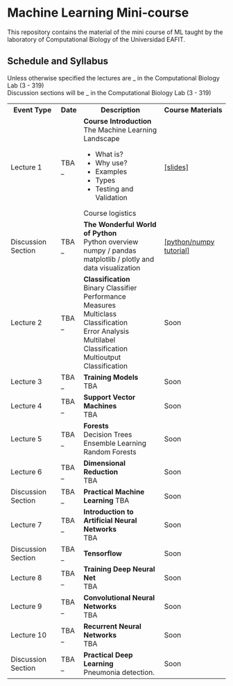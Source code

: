 # Machine Learning Mini-course
This repository contains the material of the mini course of ML taught by the
laboratory of Computational Biology of the Universidad EAFIT.

## Schedule and Syllabus
Unless otherwise specified the lectures are _ in the Computational Biology Lab (3 - 319) <br>
Discussion sections will be _ in the Computational Biology Lab (3 - 319)

<table class="table">
  <tbody><tr class="active">
      <th>Event Type</th><th>Date</th><th>Description</th><th>Course Materials</th>
    </tr>
    <tr>
      <td>Lecture 1</td>
      <td>TBA <br> _ </td>
      <td>
	<b>Course Introduction</b> <br>
	The Machine Learning Landscape <br>
	<ul>
	  <li>What is?</li>
	  <li>Why use?</li>
	  <li>Examples</li>
	  <li>Types</li>
	  <li>Testing and Validation</li>
	</ul>
	Course logistics
      </td>
      <td>
	<a href="soon">[slides]</a>
      </td>
    </tr>
    <tr>
      <td>Discussion Section</td>
      <td> TBA <br> _ </td>
      <td>
	<b>The Wonderful World of Python</b> <br>
	Python overview<br>
	numpy / pandas <br>
	matplotlib / plotly and data visualization
      </td>
      <td>
	<a href="my puto repo">[python/numpy tutorial]</a>
      </td>
    </tr>
    <tr>
      <td>Lecture 2</td>
      <td>TBA <br> _</td>
      <td>
	<b>Classification</b> <br>
	Binary Classifier<br>
	Performance Measures<br>
	Multiclass Classification<br>
	Error Analysis<br>
	Multilabel Classification<br>
	Multioutput Classification
      </td><td>
	Soon
      </td>
    </tr>
    <tr>
      <td>Lecture 3</td>
      <td>TBA <br> _</td>
      <td>
	<b>Training Models</b> <br>
	TBA
      </td><td>
	Soon
      </td>
    </tr>
    <tr>
      <td>Lecture 4</td>
      <td>TBA <br> _</td>
      <td>
	<b>Support Vector Machines</b> <br>
	TBA
      </td>
      <td>
	Soon
      </td>
    </tr>
    <tr>
      <td>Lecture 5</td>
      <td>TBA <br> _</td>
      <td>
	<b>Forests</b> <br>
	Decision Trees <br>
	Ensemble Learning <br>
	Random Forests
      </td>
      <td>
	Soon
      </td>
    </tr>
    <tr>
      <td>Lecture 6</td>
      <td>TBA <br> _</td>
      <td>
	<b>Dimensional Reduction</b> <br>
	TBA
      </td>
      <td>
	Soon
      </td>
    </tr>
    <tr>
      <td>Discussion Section</td>
      <td> TBA <br> _ </td>
      <td>
	<b>Practical Machine Learning</b>
	TBA
      </td>
      <td>
	Soon
      </td>
    </tr>
    <tr>
      <td>Lecture 7</td>
      <td> TBA <br> _ </td>
      <td>
	<b>Introduction to Artificial Neural Networks</b> <br>
	TBA
      </td>
      <td>
	Soon
      </td>
    </tr>
    <tr>
      <td>Discussion Section</td>
      <td> TBA <br> _ </td>
      <td>
	<b>Tensorflow</b>
      </td>
      <td>
	Soon
      </td>
    </tr>
    <tr>
    </tr><tr>
      <td>Lecture 8</td>
      <td> TBA <br> _ </td>
      <td>
	<b>Training Deep Neural Net</b> <br>
	TBA
      </td>
      <td>
	Soon
      </td>
    </tr>
    <tr>
      <td>Lecture 9</td>
      <td> TBA <br> _ </td>
      <td>
	<b>Convolutional Neural Networks</b> <br>
	TBA
      </td>
      <td>
	Soon
      </td>
    </tr>
    <tr>
      <td>Lecture 10</td>
      <td> TBA <br> _ </td>
      <td>
	<b>Recurrent Neural Networks</b> <br>
	TBA
      </td>
      <td>
	Soon
      </td>
    </tr>
    <tr>
      <td>Discussion Section</td>
      <td> TBA <br> _ </td>
      <td>
	<b>Practical Deep Learning</b> <br>
	Pneumonia detection.
      </td>
      <td>
	Soon
      </td>
    </tr>
</tbody></table>
